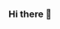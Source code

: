 ### Hi there 👋

<!--
**ThenuxGithub/ThenuxGithub** is a ✨ _special_ ✨ repository because its `README.md` (this file) appears on your GitHub profile.

Here are some ideas to get you started:

- 🔭 I’m currently working on ...THENUX MODz
- 🌱 I’m currently learning ...Python
- 👯 I’m looking to collaborate on ...
- 🤔 I’m looking for help with ...
- 💬 Ask me about ...mrthenux@gmail.com
- 📫 How to reach me: ...
- 😄 Pronouns: ...
- ⚡ Fun fact: ...
-->
